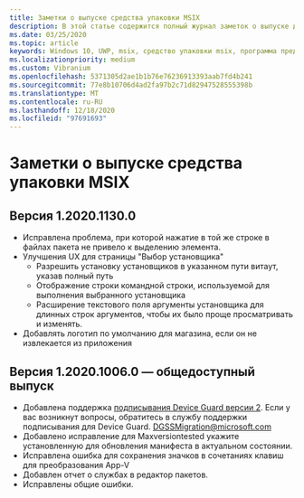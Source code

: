 ```yaml
---
title: Заметки о выпуске средства упаковки MSIX
description: В этой статье содержится полный журнал заметок о выпуске для различных версий средства упаковки MSIX.
ms.date: 03/25/2020
ms.topic: article
keywords: Windows 10, UWP, msix, средство упаковки msix, программа предварительной оценки
ms.localizationpriority: medium
ms.custom: Vibranium
ms.openlocfilehash: 5371305d2ae1b1b76e76236913393aab7fd4b241
ms.sourcegitcommit: 77e8b10706d4ad2fa97b2c71d82947528555398b
ms.translationtype: MT
ms.contentlocale: ru-RU
ms.lasthandoff: 12/18/2020
ms.locfileid: "97691693"
---
```

# <a name="release-notes-for-the-msix-packaging-tool"></a>Заметки о выпуске средства упаковки MSIX

## <a name="version-1202011300"></a>Версия 1.2020.1130.0
- Исправлена проблема, при которой нажатие в той же строке в файлах пакета не привело к выделению элемента.
- Улучшения UX для страницы "Выбор установщика"
  - Разрешить установку установщиков в указанном пути витаут, указав полный путь
  - Отображение строки командной строки, используемой для выполнения выбранного установщика
  - Расширение текстового поля аргументы установщика для длинных строк аргументов, чтобы их было проще просматривать и изменять.
- Добавлять логотип по умолчанию для магазина, если он не извлекается из приложения

## <a name="version-1202010060---public-release"></a>Версия 1.2020.1006.0 — общедоступный выпуск
- Добавлена поддержка [подписывания Device Guard версии 2](../../package/signing-package-device-guard-signing.md). Если у вас возникнут вопросы, обратитесь в службу поддержки подписывания для Device Guard. DGSSMigration@microsoft.com
- Добавлено исправление для Maxversiontested укажите установленную для обновления манифеста в актуальном состоянии.
- Исправлена ошибка для сохранения значков в сочетаниях клавиш для преобразования App-V
- Добавлен отчет о службах в редактор пакетов.
- Исправлены общие ошибки.

